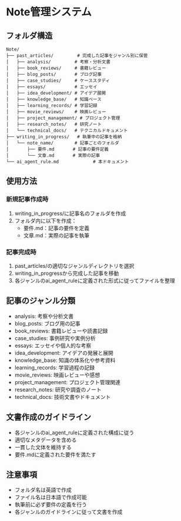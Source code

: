 # Note管理システム

## フォルダ構造
```
Note/
├── past_articles/         # 完成した記事をジャンル別に保管
│   ├── analysis/         # 考察・分析文書
│   ├── book_reviews/     # 書籍レビュー
│   ├── blog_posts/       # ブログ記事
│   ├── case_studies/     # ケーススタディ
│   ├── essays/           # エッセイ
│   ├── idea_development/ # アイデア展開
│   ├── knowledge_base/   # 知識ベース
│   ├── learning_records/ # 学習記録
│   ├── movie_reviews/    # 映画レビュー
│   ├── project_management/ # プロジェクト管理
│   ├── research_notes/   # 研究ノート
│   └── technical_docs/   # テクニカルドキュメント
├── writing_in_progress/   # 執筆中の記事を格納
│   └── note_name/        # 記事ごとのフォルダ
│       ├── 要件.md       # 記事の要件定義
│       └── 文章.md       # 実際の記事
└── ai_agent_rule.md             # 本ドキュメント
```

## 使用方法

### 新規記事作成時
1. writing_in_progress/に記事名のフォルダを作成
2. フォルダ内に以下を作成：
   - 要件.md：記事の要件を定義
   - 文章.md：実際の記事を執筆

### 記事完成時
1. past_articles/の適切なジャンルディレクトリを選択
2. writing_in_progressから完成した記事を移動
3. 各ジャンルのai_agent_ruleに定義された形式に従ってファイルを整理

## 記事のジャンル分類
- analysis: 考察や分析文書
- blog_posts: ブログ用の記事
- book_reviews: 書籍レビューや読書記録
- case_studies: 事例研究や実例分析
- essays: エッセイや個人的な考察
- idea_development: アイデアの発展と展開
- knowledge_base: 知識の体系化や参考資料
- learning_records: 学習過程の記録
- movie_reviews: 映画レビューや感想
- project_management: プロジェクト管理関連
- research_notes: 研究や調査のノート
- technical_docs: 技術文書やドキュメント

## 文書作成のガイドライン
- 各ジャンルのai_agent_ruleに定義された構成に従う
- 適切なメタデータを含める
- 一貫した文体を維持する
- 要件.mdに定義された要件を満たす

## 注意事項
- フォルダ名は英語で作成
- ファイル名は日本語で作成可能
- 執筆前に必ず要件の定義を行う
- 各ジャンルのガイドラインに従って文書を作成